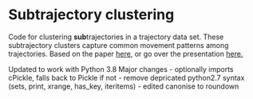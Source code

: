 # Subtrajectory clustering

Code for clustering **sub**trajectories in a trajectory data set. These subtrajectory clusters capture common movement patterns among trajectories. Based on the paper [here](https://dl.acm.org/citation.cfm?id=3196972), or go over the presentation [here.](https://github.com/abhi1991nath/subtrajectory_clustering/blob/master/presentation.pdf)

Updated to work with Python 3.8
Major changes
    - optionally imports cPickle, falls back to Pickle if not
    - remove depricated python2.7 syntax (sets, print, xrange, has_key, iteritems)
    - edited canonise to roundown


